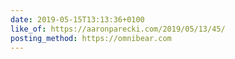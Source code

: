 ```yaml
---
date: 2019-05-15T13:13:36+0100
like_of: https://aaronparecki.com/2019/05/13/45/
posting_method: https://omnibear.com
---
```

